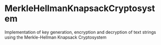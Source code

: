 MerkleHellmanKnapsackCryptosystem
=================================

Implementation of key generation, encryption and decryption of text strings using the Merkle-Hellman Knapsack Cryptosystem